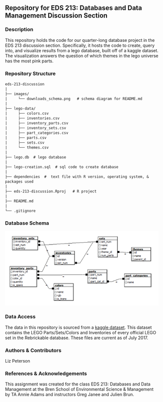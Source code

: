 ## Repository for EDS 213: Databases and Data Management Discussion Section

### Description
This repository holds the code for our quarter-long database project in the EDS 213 discussion section. Specifically, it hosts the code to create, query into, and visualize results from a lego database, built off of a kaggle dataset. The visualization answers the question of which themes in the lego universe has the most pink parts.

### Repository Structure
```{bash}
eds-213-discussion
|
├── images/
|     └── downloads_schema.png   # schema diagram for README.md
|
├── lego-data/
|     ├── colors.csv
|     ├── inventories.csv
|     ├── inventory_parts.csv
|     ├── inventory_sets.csv
|     ├── part_categories.csv
|     ├── parts.csv
|     ├── sets.csv
|     └── themes.csv
|
├── lego.db  # lego database
|
├── lego-creation.sql  # sql code to create database
|
├── dependencies  #  text file with R version, operating system, & packages used 
|
├── eds-213-discussion.Rproj   # R project 
|
├── README.md 
|
└── .gitignore     

```
### Database Schema
![](images/downloads_schema.png)

### Data Access
The data in this repository is sourced from a [kaggle dataset](https://www.kaggle.com/datasets/rtatman/lego-database?resource=download&select=sets.csv). 
This dataset contains the LEGO Parts/Sets/Colors and Inventories of every official LEGO set in the Rebrickable database. These files are current as of July 2017. 

### Authors & Contributors
Liz Peterson

### References & Acknowledgements
This assignment was created for the class EDS 213: Databases and Data Management at the Bren School of Environmental Science & Management by TA Annie Adams and instructors Greg Janee and Julien Brun. 
